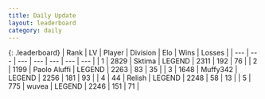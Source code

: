 ```yaml
---
title: Daily Update
layout: leaderboard
category: daily
---
```


{: .leaderboard}
| Rank | LV | Player | Division | Elo | Wins | Losses |
| --- | --- | --- | --- | --- | --- | --- |
| <span data-change="1">1</span> | 2829 | <span title="ID: 353063">Sktima</span> | LEGEND | <span data-change="46">2311</span> | <span data-change="11">192</span> | <span data-change="2">76</span> |
| <span data-change="2">2</span> | 1199 | <span title="ID: 512212">Paolo Aluffi</span> | LEGEND | <span data-change="8">2263</span> | <span data-change="3">83</span> | <span data-change="1">35</span> |
| <span data-change="0">3</span> | 1648 | <span title="ID: 720567">Muffy342</span> | LEGEND | <span data-change="0">2256</span> | <span data-change="0">181</span> | <span data-change="0">93</span> |
| <span data-change="6">4</span> | 44 | <span title="ID: 758005">Relish</span> | LEGEND | <span data-change="30">2248</span> | <span data-change="4">58</span> | <span data-change="0">13</span> |
| <span data-change="1">5</span> | 775 | <span title="ID: 740957">wuvea</span> | LEGEND | <span data-change="11">2246</span> | <span data-change="8">151</span> | <span data-change="4">71</span> |